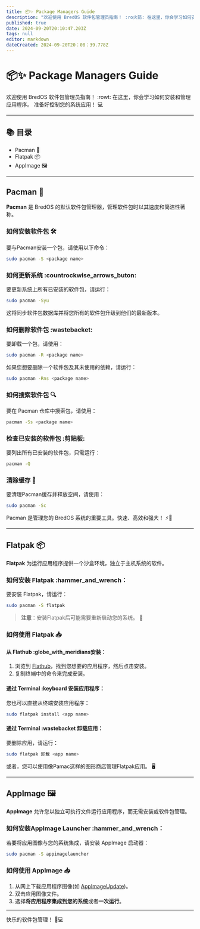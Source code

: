 ```yaml
---
title: 📦✨ Package Managers Guide
description: "欢迎使用 BredOS 软件包管理员指南！ :ro火箭: 在这里，你会学习如何安装和管理应用程序"
published: true
date: 2024-09-20T20:10:47.203Z
tags: null
editor: markdown
dateCreated: 2024-09-20T20：08：39.778Z
---
```


# 📦✨ Package Managers Guide

欢迎使用 BredOS 软件包管理员指南！ :rowt: 在这里，你会学习如何安装和管理应用程序。 准备好控制您的系统应用！ 💻

---

## 📚 目录

- Pacman 🐧
- Flatpak 📦
- AppImage 🖼️

---

## Pacman 🐧

**Pacman** 是 BredOS 的默认软件包管理器，管理软件包时以其速度和简洁性著称。

### 如何安装软件包 🛠️

要与Pacman安装一个包，请使用以下命令：

```bash
sudo pacman -S <package name>
```

### 如何更新系统 :countrockwise_arrows_buton:

要更新系统上所有已安装的软件包，请运行：

```bash
sudo pacman -Syu
```

这将同步软件包数据库并将您所有的软件包升级到他们的最新版本。

### 如何删除软件包 :wastebacket:

要卸载一个包，请使用：

```bash
sudo pacman -R <package name>
```

如果您想要删除一个软件包及其未使用的依赖，请运行：

```bash
sudo pacman -Rns <package name>
```

### 如何搜索软件包 🔍

要在 Pacman 仓库中搜索包，请使用：

```bash
pacman -Ss <package name>
```

### 检查已安装的软件包 :剪贴板:

要列出所有已安装的软件包，只需运行：

```bash
pacman -Q
```

### 清除缓存 🧹

要清理Pacman缓存并释放空间，请使用：

```bash
sudo pacman -Sc
```

Pacman 是管理您的 BredOS 系统的重要工具。快速、高效和强大！ ⚡🐧

---

## Flatpak 📦

**Flatpak** 为运行应用程序提供一个沙盒环境，独立于主机系统的软件。

### 如何安装 Flatpak :hammer_and_wrench：

要安装 Flatpak，请运行：

```bash
sudo pacman -S flatpak
```

> **注意**：安装Flatpak后可能需要重新启动您的系统。 🔄

### 如何使用 Flatpak 📥

#### 从 Flathub :globe_with_meridians安装：

1. 浏览到 [Flathub](https://flathub.org)，找到您想要的应用程序，然后点击安装。
2. 复制终端中的命令来完成安装。

#### 通过 Terminal :keyboard 安装应用程序：

您也可以直接从终端安装应用程序：

```bash
sudo flatpak install <app name>
```

#### 通过 Terminal :wastebacket 卸载应用：

要删除应用，请运行：

```bash
sudo flatpak 卸载 <app name>
```

或者，您可以使用像Pamac这样的图形商店管理Flatpak应用。 🖥️

---

## AppImage 🖼️

**AppImage** 允许您以独立可执行文件运行应用程序，而无需安装或软件包管理。

### 如何安装AppImage Launcher :hammer_and_wrench：

若要将应用图像与您的系统集成，请安装 AppImage 启动器：

```bash
sudo pacman -S appimagelauncher
```

### 如何使用 AppImage 📥

1. 从网上下载应用程序图像(如 [AppImageUpdate](https://appimage.github.io/AppImageUpdate))。
2. 双击应用图像文件。
3. 选择**将应用程序集成到您的系统**或者**一次运行**。

---

快乐的软件包管理！ 🎉💻
